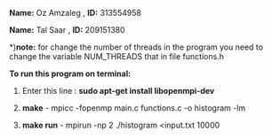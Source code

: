 **Name:** Oz Amzaleg , **ID:** 313554958

**Name:** Tal Saar , **ID:** 209151380

*)**note:** for change the number of threads in the program you need to change the variable NUM_THREADS that in file functions.h

**To run this program on terminal:**

1) Enter this line : **sudo apt-get install libopenmpi-dev**

2) **make** - mpicc -fopenmp main.c functions.c -o histogram -lm

3) **make run** - mpirun -np 2 ./histogram <input.txt 10000  
